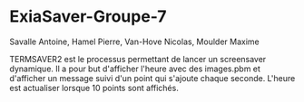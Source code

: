 # ExiaSaver-Groupe-7
Savalle Antoine, Hamel Pierre, Van-Hove Nicolas, Moulder Maxime


TERMSAVER2 est le processus permettant de lancer un screensaver dynamique.
Il a pour but d'afficher l'heure avec des images.pbm et d'afficher un message suivi d'un point qui s'ajoute chaque seconde.
L'heure est actualiser lorsque 10 points sont affichés.
